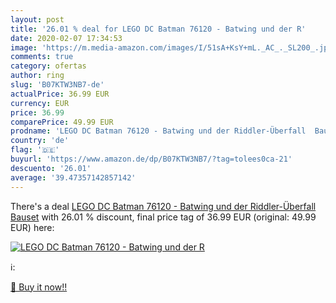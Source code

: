 ```yaml
---
layout: post
title: '26.01 % deal for LEGO DC Batman 76120 - Batwing und der R'
date: 2020-02-07 17:34:53
image: 'https://m.media-amazon.com/images/I/51sA+KsY+mL._AC_._SL200_.jpg'
comments: true
category: ofertas
author: ring
slug: 'B07KTW3NB7-de'
actualPrice: 36.99 EUR
currency: EUR
price: 36.99
comparePrice: 49.99 EUR
prodname: 'LEGO DC Batman 76120 - Batwing und der Riddler-Überfall  Bauset'
country: 'de'
flag: '🇩🇪'
buyurl: 'https://www.amazon.de/dp/B07KTW3NB7/?tag=tolees0ca-21'
descuento: '26.01'
average: '39.47357142857142'
---
```


There's a deal [LEGO DC Batman 76120 - Batwing und der Riddler-Überfall  Bauset](https://www.amazon.de/dp/B07KTW3NB7/?tag=tolees0ca-21)  with  26.01 % discount, final price tag of  36.99 EUR (original: 49.99 EUR) here:

[![LEGO DC Batman 76120 - Batwing und der R](https://m.media-amazon.com/images/I/51sA+KsY+mL._AC_._SL200_.jpg)](https://www.amazon.de/dp/B07KTW3NB7/?tag=tolees0ca-21)

ℹ️:


[🛒 Buy it now!!](https://www.amazon.de/dp/B07KTW3NB7/?tag=tolees0ca-21)
